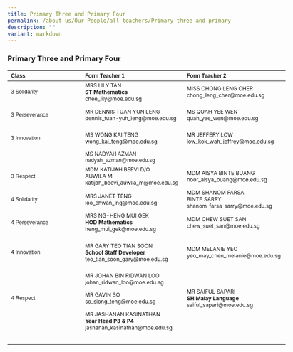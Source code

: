 ```yaml
---
title: Primary Three and Primary Four
permalink: /about-us/Our-People/all-teachers/Primary-three-and-primary-four/
description: ""
variant: markdown
---
```

### **Primary Three and Primary Four**
<table border="0" cellpadding="0" cellspacing="0" style="width:624px">
	<thead>
		<tr>
			<th scope="col" style="text-align:left; width:106px"><span style="font-size:12px"><span style="font-family:Arial,Helvetica,sans-serif">Class</span></span></th>
			<th scope="col" style="text-align:left; width:249px"><span style="font-size:12px"><span style="font-family:Arial,Helvetica,sans-serif">Form Teacher 1</span></span></th>
			<th scope="col" style="text-align:left; width:251px"><span style="font-size:12px"><span style="font-family:Arial,Helvetica,sans-serif">Form Teacher 2</span></span></th>
		</tr>
	</thead>
	<tbody>
		<tr>
			<td style="width:106px"><span style="font-size:12px"><span style="font-family:Arial,Helvetica,sans-serif">3 Solidarity</span></span></td>
			<td style="width:249px"><span style="font-size:12px">MRS LILY TAN<br><strong>ST Mathematics</strong><br>chee_lily@moe.edu.sg<br></span></td>
			<td style="width:251px"><span style="font-size:12px">MISS CHONG LENG CHER<br>chong_leng_cher@moe.edu.sg<br></span></td>
		</tr>
		<tr>
			<td style="width:1200px">
			<p><span style="font-size:12px"><span style="font-family:Arial,Helvetica,sans-serif">3 Perseverance</span></span></p>
			</td>
	<td style="width:249px"><span style="font-size:12px">MR DENNIS TUAN YUN LENG<br>dennis_tuan-yuh_leng@moe.edu.sg<br></span></td>
			<td style="width:251px"><span style="font-size:12px">MS QUAH YEE WEN<br>quah_yee_wen@moe.edu.sg<br></span></td>
		</tr>
		<tr>
			<td style="width:106px">
			<p><span style="font-size:12px"><span style="font-family:Arial,Helvetica,sans-serif">3 Innovation</span></span></p>
			</td>
	<td style="width:210px"><span style="font-size:12px">MS WONG KAI TENG<br>wong_kai_teng@moe.edu.sg<br></span></td>
			<td style="width:210px"><span style="font-size:12px">MR JEFFERY LOW<br>low_kok_wah_jeffrey@moe.edu.sg<br></span></td>
		</tr>
		<tr>
				</tr><tr>
			<td style="width:106px">&nbsp;</td>
		<td style="width:251px"><span style="font-size:12px"><span style="font-family:Arial,Helvetica,sans-serif">MS NADYAH AZMAN<br>nadyah_azman@moe.edu.sg<br></span></span></td>
			<td style="width:106px">&nbsp;</td>
		</tr><tr>
			<td style="width:106px">
			<p><span style="font-size:12px"><span style="font-family:Arial,Helvetica,sans-serif">3 Respect</span></span></p>
			</td>
			<td style="width:249px"><span style="font-size:12px">MDM KATIJAH BEEVI D/O<br>AUWILA M<br>katijah_beevi_auwlia_m@moe.edu.sg<br></span></td>
			<td style="width:251px"><span style="font-size:12px">MDM AISYA BINTE BUANG<br>noor_aisya_buang@moe.edu.sg<br></span></td>
		</tr>
		<tr>
		</tr><tr>
			<td style="width:106px">
			<p><span style="font-size:12px"><span style="font-family:Arial,Helvetica,sans-serif">4 Solidarity</span></span></p>
			</td>
			<td style="width:249px"><span style="font-size:12px">MRS JANET TENG<br>loo_chwan_ing@moe.edu.sg</span></td>
			<td style="width:251px"><span style="font-size:12px">MDM SHANOM FARSA<br> BINTE SARRY<br>shanom_farsa_sarry@moe.edu.sg<br></span></td>
		</tr>
		<tr>
			<td style="width:106px">
			<p><span style="font-size:12px"><span style="font-family:Arial,Helvetica,sans-serif">4 Perseverance</span></span></p>
			</td>
			<td style="width:249px"><span style="font-size:12px">MRS NG-HENG MUI GEK<br>
				<strong>HOD Mathematics</strong><br>heng_mui_gek@moe.edu.sg<br></span></td>
			<td style="width:251px"><span style="font-size:12px">MDM CHEW SUET SAN<br>chew_suet_san@moe.edu.sg<br></span></td>
		</tr>
		<tr>
			<td style="width:106px">
			<p><span style="font-size:12px"><span style="font-family:Arial,Helvetica,sans-serif">4 Innovation</span></span></p>
			</td>
			<td style="width:249px">
				<p><span style="font-size:12px">MR GARY  TEO TIAN SOON<br><strong>School Staff Developer</strong><br>teo_tian_soon_gary@moe.edu.sg<br></span></p>
			</td>
			<td style="width:251px"><span style="font-size:12px">MDM MELANIE YEO<br>yeo_may_chen_melanie@moe.edu.sg<br></span></td>
		</tr>
			<tr>
			<td style="width:106px">&nbsp;</td>
	<td style="width:249px"><span style="font-size:12px">MR JOHAN BIN&nbsp;RIDWAN LOO<br>johan_ridwan_loo@moe.edu.sg<br></span></td>
			<td style="width:251px">&nbsp;</td>
		</tr><tr>
			<td style="width:106px"><span style="font-size:12px"><span style="font-family:Arial,Helvetica,sans-serif">4 Respect</span></span></td>
	<td style="width:249px"><span style="font-size:12px">MR GAVIN SO <br>so_siong_teng@moe.edu.sg<br></span></td>
			<td style="width:251px"><span style="font-size:12px">MR SAIFUL SAPARI<br>
	<strong>SH Malay Language</strong><br>saiful_sapari@moe.edu.sg<br></span></td>
		</tr>
			<tr>
			<td style="width:106px">&nbsp;</td>
	<td style="width:249px"><span style="font-size:12px">MR JASHANAN KASINATHAN<br><strong>Year Head P3 &amp; P4</strong><br>jashanan_kasinathan@moe.edu.sg<br></span></td>
			<td style="width:251px">&nbsp;</td>
		</tr>
		<tr>
			<td style="width:106px">&nbsp;</td>
		</tr>
	</tbody>
</table>

<p>&nbsp;</p>